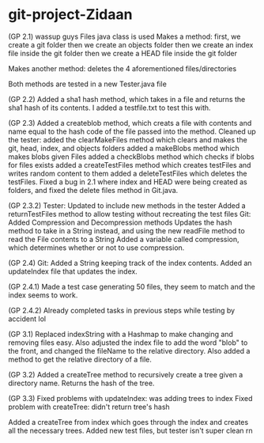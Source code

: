 # git-project-Zidaan

(GP 2.1)
wassup guys
Files java class is used
Makes a method:
    first, we create a git folder
    then we create an objects folder
    then we create an index file inside the git folder
    then we create a HEAD file inside the git folder

Makes another method:
    deletes the 4 aforementioned files/directories

Both methods are tested in a new Tester.java file

(GP 2.2)
Added a sha1 hash method, which takes in a file and returns the sha1 hash of its contents.
I added a testfile.txt to test this with.

(GP 2.3)
Added a createblob method, which creats a file with contents and name equal to the hash code of the file passed into the method.
Cleaned up the tester:
    added the clearMakeFiles method which clears and makes the git, head, index, and objects folders
    added a makeBlobs method which makes blobs given Files
    added a checkBlobs method which checks if blobs for files exists
    added a createTestFiles method which creates testFiles and writes random content to them
    added a deleteTestFiles which deletes the testFiles.
Fixed a bug in 2.1 where index and HEAD were being created as folders, and fixed the delete files method in Git.java.

(GP 2.3.2)
Tester:
    Updated to include new methods in the tester
    Added a returnTestFiles method to allow testing without recreating the test files
Git:
    Added Compression and Decompression methods
    Updates the hash method to take in a String instead, and using the new readFile method to read the File contents to a String
    Added a variable called compression, which determines whether or not to use compression.


(GP 2.4) 
Git:
    Added a String keeping track of the index contents. Added an updateIndex file that updates the index.

(GP 2.4.1)
Made a test case generating 50 files, they seem to match and the index seems to work.

(GP 2.4.2)
Already completed tasks in previous steps while testing by accident lol

(GP 3.1)
Replaced indexString with a Hashmap to make changing and removing files easy. Also adjusted the index file to add the word "blob" to the front, and changed the fileName to the relative directory. Also added a method to get the relative directory of a file.

(GP 3.2)
Added a createTree method to recursively create a tree given a directory name. Returns the hash of the tree. 

(GP 3.3)
Fixed problems with updateIndex:
    was adding trees to index
Fixed problem with createTree:
    didn't return tree's hash

Added a createTree from index which goes through the index and creates all the necessary trees. Added new test files, but tester isn't super clean rn